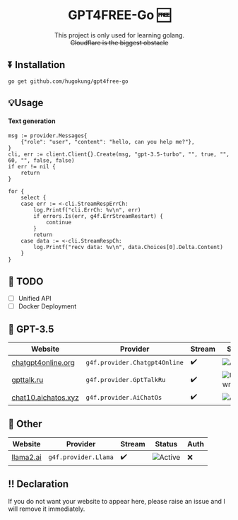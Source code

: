 <div align="center">

# GPT4FREE-Go 🆓
This project is only used for learning golang.  
~~Cloudflare is the biggest obstacle~~  
</div>

## ⏬ Installation
```shell
go get github.com/hugokung/gpt4free-go
```

## 💡Usage  
#### Text generation  

```golang
msg := provider.Messages{
    {"role": "user", "content": "hello, can you help me?"},
}
cli, err := client.Client{}.Create(msg, "gpt-3.5-turbo", "", true, "", 60, "", false, false)
if err != nil {
	return
}

for {
	select {
	case err := <-cli.StreamRespErrCh:
		log.Printf("cli.ErrCh: %v\n", err)
		if errors.Is(err, g4f.ErrStreamRestart) {
			continue
		}
		return
	case data := <-cli.StreamRespCh:
		log.Printf("recv data: %v\n", data.Choices[0].Delta.Content)
	}
}
```

## 🚀 TODO
- [ ] Unified API 
- [ ] Docker Deployment

## 🤖 GPT-3.5  
| Website | Provider | Stream | Status | Auth |
| ------  | -------  | ------ | ------ | ---- |
| [chatgpt4online.org](https://chatgpt4online.org) | `g4f.provider.Chatgpt4Online` | ✔️ | ![Active](https://img.shields.io/badge/Active-brightgreen) | ❌ |
| [gpttalk.ru](https://gpttalk.ru) | `g4f.provider.GptTalkRu` | ✔️ | ![Unknown](https://img.shields.io/badge/Unknown-grey) | ❌ |
| [chat10.aichatos.xyz](https://chat10.aichatos.xyz) | `g4f.provider.AiChatOs` | ✔️ | ![Active](https://img.shields.io/badge/Active-brightgreen) | ❌ |

## 🤖 Other
| Website | Provider | Stream | Status | Auth |
| ------  | -------  | ------ | ------ | ---- |
|[llama2.ai](https://www.llama2.ai)|`g4f.provider.Llama`|✔️|![Active](https://img.shields.io/badge/Active-brightgreen) | ❌ | 

## ‼️ Declaration  
If you do not want your website to appear here, please raise an issue and I will remove it immediately.
